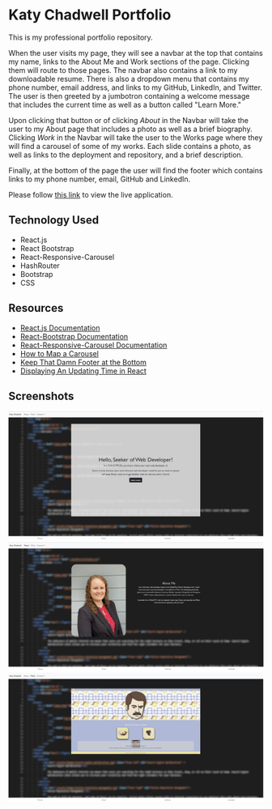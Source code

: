 # Katy Chadwell Portfolio

This is my professional portfolio repository.

When the user visits my page, they will see a navbar at the top that contains my name, links to the About Me and Work sections of the page. Clicking them will route to those pages. The navbar also contains a link to my downloadable resume. There is also a dropdown menu that contains my phone number, email address, and links to my GitHub, LinkedIn, and Twitter. The user is then greeted by a jumbotron containing a welcome message that includes the current time as well as a button called "Learn More."

Upon clicking that button or of clicking _About_ in the Navbar will take the user to my About page that includes a photo as well as a brief biography. Clicking _Work_ in the Navbar will take the user to the Works page where they will find a carousel of some of my works. Each slide contains a photo, as well as links to the deployment and repository, and a brief description.

Finally, at the bottom of the page the user will find the footer which contains links to my phone number, email, GitHub and LinkedIn.

Please follow [this link](https://klay824.github.io/katy-chadwell-portfolio/) to view the live application.

## Technology Used

- React.js
- React Bootstrap
- React-Responsive-Carousel
- HashRouter
- Bootstrap
- CSS

## Resources

- [React.js Documentation](https://reactjs.org/)
- [React-Bootstrap Documentation](https://react-bootstrap.github.io/)
- [React-Responsive-Carousel Documentation](http://react-responsive-carousel.js.org/)
- [How to Map a Carousel](https://stackoverflow.com/questions/67185790/how-to-pass-react-bootstrap-carousel-items-to-a-map-function)
- [Keep That Damn Footer at the Bottom](https://medium.com/@zerox/keep-that-damn-footer-at-the-bottom-c7a921cb9551)
- [Displaying An Updating Time in React](https://medium.com/create-a-clocking-in-system-on-react/create-a-react-app-displaying-the-current-date-and-time-using-hooks-21d946971556)

## Screenshots

![](home-screenshot.png)
![](about-screenshot.png)
![](work-screenshot.png)
